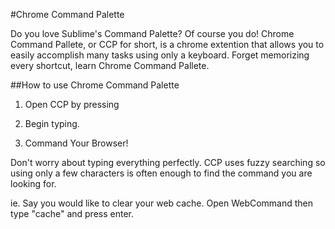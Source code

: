 #Chrome Command Palette

Do you love Sublime's Command Palette?  Of course you do!
Chrome Command Pallete, or CCP for short, is a chrome extention that allows you to easily accomplish many tasks using
only a keyboard.  Forget memorizing every shortcut, learn Chrome Command Pallete.

##How to use Chrome Command Palette

1) Open CCP by pressing <UNDEDIRMINED KEY COMBINATION>

2) Begin typing.

3) Command Your Browser!


Don't worry about typing everything perfectly.  CCP uses fuzzy searching so using only a few characters is often
enough to find the command you are looking for.

ie. Say you would like to clear your web cache.  Open WebCommand then type "cache" and press enter.
